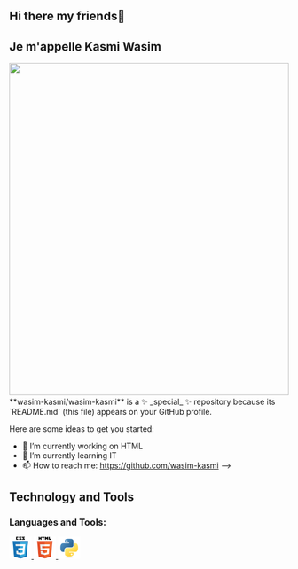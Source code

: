 ## Hi there my friends👋
## Je m'appelle Kasmi Wasim
<img src="https://img.freepik.com/photos-gratuite/jeux-personnages-anime-esthetiques_23-2151560697.jpg?t=st=1732729493~exp=1732733093~hmac=353fa3ce43d3976426376f205fb313a5aa2be6ca8c37633fd1e998207cf972a6&w=826" style="width:100%; height:600px">
**wasim-kasmi/wasim-kasmi** is a ✨ _special_ ✨ repository because its `README.md` (this file) appears on your GitHub profile.

Here are some ideas to get you started:

- 🔭 I’m currently working on HTML
- 🌱 I’m currently learning IT
- 📫 How to reach me: https://github.com/wasim-kasmi
-->
## Technology and Tools
<h3 align="left">Languages and Tools:</h3>
<p align="left"> <a href="https://www.w3schools.com/css/" target="_blank" rel="noreferrer"> <img src="https://raw.githubusercontent.com/devicons/devicon/master/icons/css3/css3-original-wordmark.svg" alt="css3" width="40" height="40"/> </a> <a href="https://www.w3.org/html/" target="_blank" rel="noreferrer"> <img src="https://raw.githubusercontent.com/devicons/devicon/master/icons/html5/html5-original-wordmark.svg" alt="html5" width="40" height="40"/> </a> <a href="https://www.python.org" target="_blank" rel="noreferrer"> <img src="https://raw.githubusercontent.com/devicons/devicon/master/icons/python/python-original.svg" alt="python" width="40" height="40"/> </a> </p>
